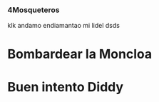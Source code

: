 ### 4Mosqueteros


klk andamo endiamantao mi lidel dsds

# Bombardear la Moncloa
# Buen intento Diddy